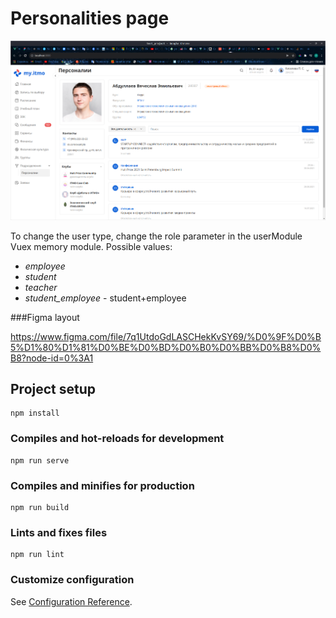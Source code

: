 # Personalities page

![Screenshot](screenshot.png)

To change the user type, change the role parameter in the userModule Vuex memory module. Possible values:
* _employee_ 
* _student_ 
* _teacher_ 
* *student_employee* - student+employee

###Figma layout

https://www.figma.com/file/7q1UtdoGdLASCHekKvSY69/%D0%9F%D0%B5%D1%80%D1%81%D0%BE%D0%BD%D0%B0%D0%BB%D0%B8%D0%B8?node-id=0%3A1

## Project setup
```
npm install
```

### Compiles and hot-reloads for development
```
npm run serve
```

### Compiles and minifies for production
```
npm run build
```

### Lints and fixes files
```
npm run lint
```

### Customize configuration
See [Configuration Reference](https://cli.vuejs.org/config/).
